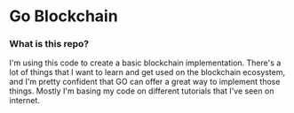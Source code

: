 # Go Blockchain

### What is this repo?
I'm using this code to create a basic blockchain implementation. There's a lot of things that I want to learn and get used on the blockchain ecosystem, and I'm pretty confident that GO can offer a great way to implement those things.
Mostly I'm basing my code on different tutorials that I've seen on internet.
